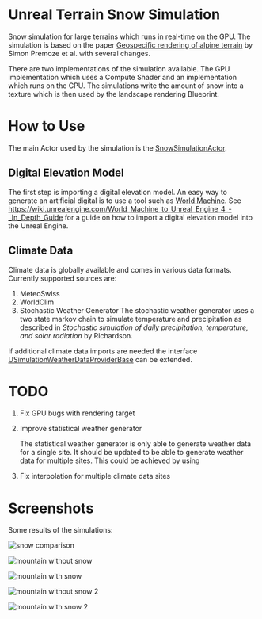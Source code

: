 # Unreal Terrain Snow Simulation
Snow simulation for large terrains which runs in real-time on the GPU. The simulation is based on the paper [Geospecific rendering of alpine terrain](https://www.cs.utah.edu/~thompson/publications/Premoze:1999:GRA.pdf) by Simon Premoze et al. with several changes.

There are two implementations of the simulation available. The GPU implementation which uses a Compute Shader and an implementation which runs on the CPU. The simulations write the amount of snow into a texture which is then used by the landscape rendering Blueprint.

# How to Use

The main Actor used by the simulation is the [SnowSimulationActor](https://github.com/bneukom/snowsimulation/blob/master/Source/SnowSimulation/Simulation/SnowSimulationActor.cpp).

## Digital Elevation Model
The first step is importing a digital elevation model. An easy way to generate an artificial digital is to use a tool such as [World Machine](http://www.world-machine.com/). See https://wiki.unrealengine.com/World_Machine_to_Unreal_Engine_4_-_In_Depth_Guide for a guide on how to import a digital elevation model into the Unreal Engine.

## Climate Data

Climate data is globally available and comes in various data formats. Currently supported sources are:

1. MeteoSwiss
2. WorldClim
3. Stochastic Weather Generator
   The stochastic weather generator uses a two state markov chain to simulate temperature and precipitation as described in *Stochastic simulation of daily precipitation, temperature, and solar radiation* by Richardson.

If additional climate data imports are needed the interface [USimulationWeatherDataProviderBase](https://github.com/bneukom/snowsimulation/blob/master/Source/SnowSimulation/Simulation/Data/SimulationWeatherDataProviderBase.h) can be extended.



# TODO

1. Fix GPU bugs with rendering target
2. Improve statistical weather generator

   The statistical weather generator is only able to generate weather data for a single site. It should be updated to be able to generate weather data for multiple sites. This could be achieved by using 
   
3. Fix interpolation for multiple climate data sites

# Screenshots

Some results of the simulations:

![snow comparison](http://i.imgur.com/fou2hOm.jpg)

![mountain without snow](http://i.imgur.com/C9BNX9N.jpg)

![mountain with snow](http://i.imgur.com/Muv39YE.jpg)

![mountain without snow 2](http://i.imgur.com/cHsONvN.jpg)

![mountain with snow 2](http://i.imgur.com/PVhWQIK.jpg)
